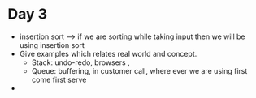 # Day 3
- insertion sort --> if we are sorting while taking input then we will be using insertion sort
- Give examples which relates real world and concept.
	- Stack: undo-redo, browsers , 
	- Queue: buffering, in customer call, where ever we are using first come first serve
- 
